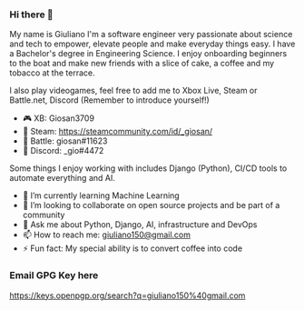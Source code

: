 ### Hi there 👋

<!--
**Freyja-Folkvangr/Freyja-Folkvangr** is a ✨ _special_ ✨ repository because its `README.md` (this file) appears on your GitHub profile.
-->

My name is Giuliano I'm a software engineer very passionate about science and tech to empower, elevate people and make everyday things easy. I have a Bachelor's degree in Engineering Science. I enjoy onboarding beginners to the boat and make new friends with a slice of cake, a coffee and my tobacco at the terrace.

I also play videogames, feel free to add me to Xbox Live, Steam or Battle.net, Discord (Remember to introduce yourself!)

- 🎮 XB: Giosan3709
- 🎋 Steam: https://steamcommunity.com/id/_giosan/
- 🚀 Battle: giosan#11623
- 💬 Discord: _gio#4472

Some things I enjoy working with includes Django (Python), CI/CD tools to automate everything and AI.

- 🌱 I’m currently learning Machine Learning
- 👯 I’m looking to collaborate on open source projects and be part of a community
- 💬 Ask me about Python, Django, AI, infrastructure and DevOps
- 📫 How to reach me: giuliano150@gmail.com
- ⚡ Fun fact: My special ability is to convert coffee into code


### Email GPG Key here
https://keys.openpgp.org/search?q=giuliano150%40gmail.com
